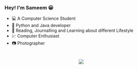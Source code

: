 ### Hey! I'm Sameem 😀
- 💻 A Computer Science Student
- 👩‍ Python and Java developer
- 📝 Reading, Journalling and Learning about different Lifestyle
- 💹 Computer Enthusiast
- 📷 Photographer

#
<p align="center">
<a href="https://mobile.twitter.com/SameemAmjad">
<img src="https://img.shields.io/badge/twitter-%231DA1F2.svg?&style=for-the-badge&logo=twitter&logoColor=white" />
</a>
</p>

